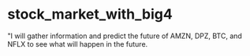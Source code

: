 # stock_market_with_big4
"I will gather information and predict the future of AMZN, DPZ, BTC, and NFLX to see what will happen in the future.
